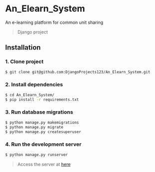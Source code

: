 # An_Elearn_System

An e-learning platform for common unit sharing

> Django project

## Installation
### 1. Clone project
```bash
$ git clone git@github.com:DjangoProjects123/An_Elearn_System.git
```

### 2. Install dependencies
```bash
$ cd An_Elearn_System/
$ pip install -r requirements.txt
```

### 3. Run database migrations
```bash
$ python manage.py makemigrations
$ python manage.py migrate
$ python manage.py createsuperuser
```

### 4. Run the development server
```bash
$ python manage.py runserver
```
> Access the server at [here](http://127.0.0.1:8000)

